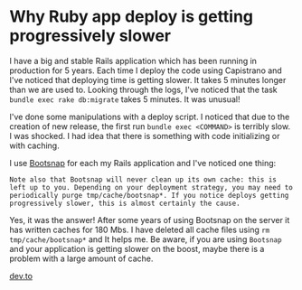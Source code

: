 # Why Ruby app deploy is getting progressively slower

I have a big and stable Rails application which has been running in production for 5 years. Each time I deploy the code using Capistrano and I've noticed that deploying time is getting slower. It takes 5 minutes longer than we are used to. Looking through the logs, I've noticed that the task `bundle exec rake db:migrate` takes 5 minutes. It was unusual!

I've done some manipulations with a deploy script. I noticed that due to the creation of new release, the first run `bundle exec <COMMAND>` is terribly slow. I was shocked. I had idea that there is something with code initializing or with caching.

I use [Bootsnap](https://github.com/Shopify/bootsnap) for each my Rails application and I've noticed one thing:

```
Note also that Bootsnap will never clean up its own cache: this is left up to you. Depending on your deployment strategy, you may need to periodically purge tmp/cache/bootsnap*. If you notice deploys getting progressively slower, this is almost certainly the cause.
```

Yes, it was the answer! After some years of using Bootsnap on the server it has written caches for 180 Mbs. I have deleted all cache files using `rm tmp/cache/bootsnap*` and It helps me. Be aware, if you are using `Bootsnap` and your application is getting slower on the boost, maybe there is a problem with a large amount of cache.

[dev.to](https://dev.to/kopylov_vlad/why-ruby-app-deploy-is-getting-progressively-slower-46fm)
